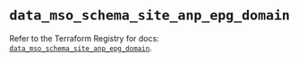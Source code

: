 # `data_mso_schema_site_anp_epg_domain`

Refer to the Terraform Registry for docs: [`data_mso_schema_site_anp_epg_domain`](https://registry.terraform.io/providers/ciscodevnet/mso/1.5.3/docs/data-sources/schema_site_anp_epg_domain).
